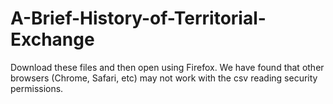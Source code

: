 # A-Brief-History-of-Territorial-Exchange

Download these files and then open using Firefox.  We have found that other browsers (Chrome, Safari, etc) may not work with the csv reading security permissions.
